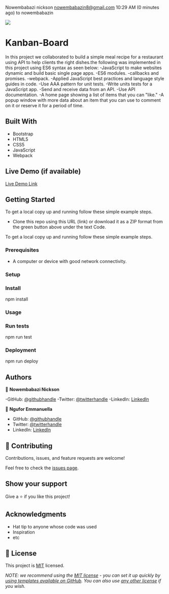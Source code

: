 
Nowembabazi nickson <nowembabazin8@gmail.com>
10:29 AM (0 minutes ago)
to nowembabazin

![](https://img.shields.io/badge/Microverse-blueviolet)

# Kanban-Board
In this project we collaborated to build a simple meal recipe for a restaurant using API to help clients the right dishes.the following was implemented in this project using ES6 syntax as seen below:
-JavaScript to make websites dynamic and build basic single page apps.
-ES6 modules.
-callbacks and promises.
-webpack.
-Applied JavaScript best practices and language style guides in code.
-Use AAA pattern for unit tests.
-Write units tests for a JavaScript app.
-Send and receive data from an API.
-Use API documentation.
-A home page showing a list of items that you can "like."
-A popup window with more data about an item that you can use to comment on it or reserve it for a period of time.

## Built With

- Bootstrap
- HTML5
- CSS5
- JavaScript
- Webpack

## Live Demo (if available)

[Live Demo Link](https://livedemo.com)


## Getting Started

To get a local copy up and running follow these simple example steps.

- Clone this repo using this URL (link) or download it as a ZIP format from the green button above under the text Code.


To get a local copy up and running follow these simple example steps.

### Prerequisites
- A computer or device with good network connectivity.
### Setup

### Install
npm install

### Usage

### Run tests
npm run test

### Deployment
npm run deploy


## Authors

👤 **Nowembabazi Nickson**

-GitHub: [@githubhandle](https://github.com/@Nowembabazi)
-Twitter: [@twitterhandle](https://twitter.com/@NowembabaziN)
-LinkedIn:  [LinkedIn](https://linkedin.com/in/@NowembabaziNickson)

👤 **Ngufor Emmanuella**

- GitHub: [@githubhandle](https://github.com/Ngufor-emmanuella)
- Twitter: [@twitterhandle](https://twitter.com/Ngufor-emmanuella)
- LinkedIn: [LinkedIn](https://linkedin.com/in/Ngufor-emmanuella)

## 🤝 Contributing

Contributions, issues, and feature requests are welcome!

Feel free to check the [issues page](../../issues/).

## Show your support

Give a ⭐️ if you like this project!

## Acknowledgments

- Hat tip to anyone whose code was used
- Inspiration
- etc

## 📝 License

This project is [MIT](./LICENSE) licensed.

_NOTE: we recommend using the [MIT license](https://choosealicense.com/licenses/mit/) - you can set it up quickly by [using templates available on GitHub](https://docs.github.com/en/communities/setting-up-your-project-for-healthy-contributions/adding-a-license-to-a-repository). You can also use [any other license](https://choosealicense.com/licenses/) if you wish._

